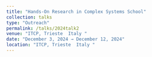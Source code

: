 ```yaml
---
title: "Hands-On Research in Complex Systems School"
collection: talks
type: "Outreach" 
permalink: /talks/2024talk2
venue: "ITCP, Trieste  Italy "
date: "December 3, 2024 → December 12, 2024"
location: "ITCP, Trieste  Italy "
---
```


